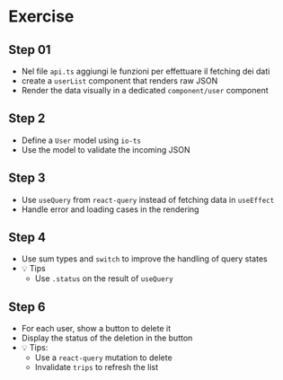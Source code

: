 # Exercise

## Step 01

- Nel file `api.ts` aggiungi le funzioni per effettuare il fetching dei dati
- create a `userList` component that renders raw JSON
- Render the data visually in a dedicated `component/user` component

## Step 2

- Define a `User` model using `io-ts`
- Use the model to validate the incoming JSON

## Step 3

- Use `useQuery` from `react-query` instead of fetching data in `useEffect`
- Handle error and loading cases in the rendering

## Step 4

- Use sum types and `switch` to improve the handling of query states
- 💡 Tips
    - Use `.status` on the result of `useQuery`

## Step 6

- For each user, show a button to delete it
- Display the status of the deletion in the button
- 💡 Tips:
    - Use a `react-query` mutation to delete
    - Invalidate `trips` to refresh the list